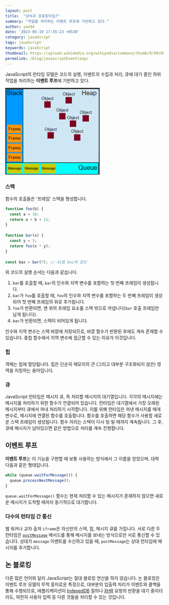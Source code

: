 ```yaml
---
layout: post
title:  "상속과 프로토타입?"
summary: "작업을 처리하는 이벤트 루프에 기반하고 있다."
author: yoo94
date: '2023-05-19 17:35:23 +0530'
category: javaScript
tags: javaScript
keywords: javaScript
thumbnail: https://upload.wikimedia.org/wikipedia/commons/thumb/9/99/Unofficial_JavaScript_logo_2.svg/1200px-Unofficial_JavaScript_logo_2.svg.png
permalink: /blog/javascriptEventloop/
---
```

JavaScript의 런타임 모델은 코드의 실행, 이벤트의 수집과 처리, 큐에 대기 중인 하위 작업을 처리하는 **이벤트 루프**에 기반하고 있다.

<img src="/blog/postImg/Pasted image 20240328094714.png" alt="Pasted image 20240328094714.png" style="max-width:100%;">


### 스택

함수의 호출들은 '프레임' 스택을 형성합니다.

```javascript
function foo(b) {
  const a = 10;
  return a + b + 11;
}

function bar(x) {
  const y = 3;
  return foo(x * y);
}

const baz = bar(7); // 42를 baz에 할당
```

위 코드의 실행 순서는 다음과 같습니다.

1. `bar`를 호출할 때, `bar`의 인수와 지역 변수를 포함하는 첫 번째 프레임이 생성됩니다.
2. `bar`가 `foo`를 호출할 때, `foo`의 인수와 지역 변수를 포함하는 두 번째 프레임이 생성되어 첫 번째 프레임의 위로 추가됩니다.
3. `foo`가 반환되면, 맨 위의 프레임 요소를 스택 밖으로 꺼냅니다(`bar` 호출 프레임만 남게 됩니다).
4. `bar`가 반환되면, 스택이 비어있게 됩니다.

인수와 지역 변수는 스택 바깥에 저장되므로, 바깥 함수가 반환된 후에도 계속 존재할 수 있습니다. 중첩 함수에서 지역 변수에 접근할 수 있는 이유가 이것입니다.

### 힙

객체는 힙에 할당됩니다. 힙은 단순히 메모리의 큰 (그리고 대부분 구조화되지 않은) 영역을 지칭하는 용어입니다.

### 큐
JavaScript 런타임은 메시지 큐, 즉 처리할 메시지의 대기열입니다. 각각의 메시지에는 메시지를 처리하기 위한 함수가 연결되어 있습니다.
런타임은 대기열에서 가장 오래된 메시지부터 큐에서 꺼내 처리하기 시작합니다. 이를 위해 런타임은 꺼낸 메시지를 매개변수로, 메시지에 연결된 함수를 호출합니다. 함수를 호출하면 해당 함수가 사용할 새로운 스택 프레임이 생성됩니다.
함수 처리는 스택이 다시 텅 빌 때까지 계속됩니다. 그 후, 큐에 메시지가 남아있으면 같은 방법으로 처리를 계속 진행합니다.


## 이벤트 루프

**이벤트 루프**는 이 기능을 구현할 때 보통 사용하는 방식에서 그 이름을 얻었으며, 대략 다음과 같은 형태입니다.


```javascript
while (queue.waitForMessage()) {
  queue.processNextMessage();
}
```

`queue.waitForMessage()` 함수는 현재 처리할 수 있는 메시지가 존재하지 않으면 새로운 메시지가 도착할 때까지 동기적으로 대기합니다.

### 다수의 런타임 간 통신

웹 워커나 교차 출처 `iframe`은 자신만의 스택, 힙, 메시지 큐를 가집니다. 서로 다른 두 런타임은 [`postMessage`](https://developer.mozilla.org/ko/docs/Web/API/Window/postMessage) 메서드를 통해 메시지를 보내는 방식으로만 서로 통신할 수 있습니다. 상대가 `message` 이벤트를 수신하고 있을 때, `postMessage`는 상대 런타임에 메시지를 추가합니다.

## 논 블로킹
다른 많은 언어와 달리 JavaScript는 절대 블로킹 연산을 하지 않습니다. 논 블로킹은 이벤트 루프 모델의 무척 흥미로운 특징으로, 대부분의 입출력 처리가 이벤트와 콜백을 통해 수행되므로, 애플리케이션이 [IndexedDB](https://developer.mozilla.org/ko/docs/Web/API/IndexedDB_API) 질의나 [XHR](https://developer.mozilla.org/ko/docs/Web/API/XMLHttpRequest) 요청의 반환을 대기 중이더라도, 여전히 사용자 입력 등 다른 것들을 처리할 수 있는 것입니다.

